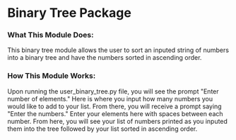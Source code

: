# Binary Tree Package

### What This Module Does:
This binary tree module allows the user to sort an inputed string of numbers into a binary tree and have the numbers sorted in ascending order.

### How This Module Works:
Upon running the user_binary_tree.py file, you will see the prompt "Enter number of elements." Here is where you input how many numbers you would like to add to your list. From there, you will receive a prompt saying "Enter the numbers." Enter your elements here with spaces between each number. From here, you will see your list of numbers printed as you inputed them into the tree followed by your list sorted in ascending order.